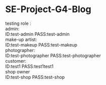 # SE-Project-G4-Blog
testing role :<br>
admin:<br>
  ID:test-admin PASS:test-admin<br>
make-up artist:<br>
  ID:test-makeup PASS:test-makeup<br>
photographer:<br>
  ID:test-photographer PASS:test-photographer<br>
customer:<br>
  ID:test1 PASS:test1test1<br>
shop owner<br>
  ID:test-shop PASS:test-shop<br>
